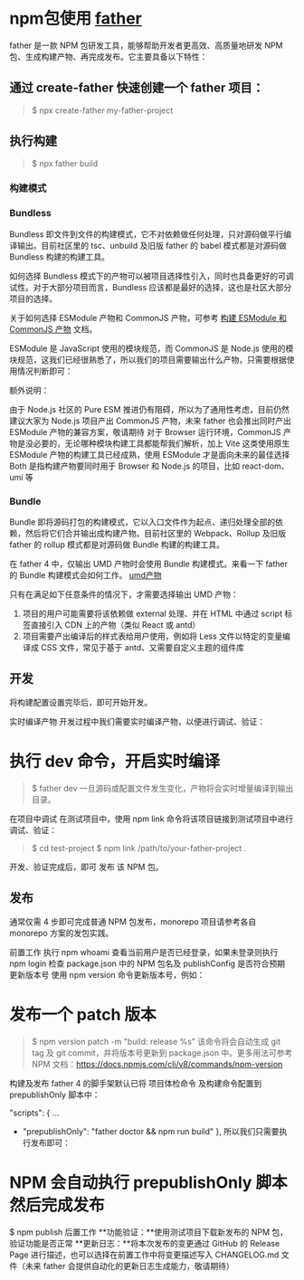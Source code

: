 
# npm包使用 [father](https://github.com/umijs/father)

father 是一款 NPM 包研发工具，能够帮助开发者更高效、高质量地研发 NPM 包、生成构建产物、再完成发布。它主要具备以下特性：

## 通过 create-father 快速创建一个 father 项目：

> $ npx create-father my-father-project

## 执行构建

>$ npx father build

### 构建模式


### Bundless

Bundless 即文件到文件的构建模式，它不对依赖做任何处理，只对源码做平行编译输出。目前社区里的 tsc、unbuild 及旧版 father 的 babel 模式都是对源码做 Bundless 构建的构建工具。

如何选择
Bundless 模式下的产物可以被项目选择性引入，同时也具备更好的可调试性。对于大部分项目而言，Bundless 应该都是最好的选择，这也是社区大部分项目的选择。

关于如何选择 ESModule 产物和 CommonJS 产物，可参考 [构建 ESModule 和 CommonJS 产物](https://github.com/umijs/father/blob/master/docs/guide/esm-cjs.md#%E5%A6%82%E4%BD%95%E9%80%89%E6%8B%A9) 文档。

ESModule 是 JavaScript 使用的模块规范，而 CommonJS 是 Node.js 使用的模块规范，这我们已经很熟悉了，所以我们的项目需要输出什么产物，只需要根据使用情况判断即可：

额外说明：

由于 Node.js 社区的 Pure ESM 推进仍有阻碍，所以为了通用性考虑，目前仍然建议大家为 Node.js 项目产出 CommonJS 产物，未来 father 也会推出同时产出 ESModule 产物的兼容方案，敬请期待
对于 Browser 运行环境，CommonJS 产物是没必要的，无论哪种模块构建工具都能帮我们解析，加上 Vite 这类使用原生 ESModule 产物的构建工具已经成熟，使用 ESModule 才是面向未来的最佳选择
Both 是指构建产物要同时用于 Browser 和 Node.js 的项目，比如 react-dom、umi 等

### Bundle
Bundle 即将源码打包的构建模式，它以入口文件作为起点、递归处理全部的依赖，然后将它们合并输出成构建产物。目前社区里的 Webpack、Rollup 及旧版 father 的 rollup 模式都是对源码做 Bundle 构建的构建工具。

在 father 4 中，仅输出 UMD 产物时会使用 Bundle 构建模式。来看一下 father 的 Bundle 构建模式会如何工作。
 [umd产物](https://github.com/umijs/father/blob/master/docs/guide/umd.md#%E5%A6%82%E4%BD%95%E9%80%89%E6%8B%A9)

只有在满足如下任意条件的情况下，才需要选择输出 UMD 产物：
1. 项目的用户可能需要将该依赖做 external 处理、并在 HTML 中通过 script 标签直接引入 CDN 上的产物（类似 React 或 antd）
2. 项目需要产出编译后的样式表给用户使用，例如将 Less 文件以特定的变量编译成 CSS 文件，常见于基于 antd、又需要自定义主题的组件库


## 开发
将构建配置设置完毕后，即可开始开发。

实时编译产物
开发过程中我们需要实时编译产物，以便进行调试、验证：

# 执行 dev 命令，开启实时编译
> $ father dev
一旦源码或配置文件发生变化，产物将会实时增量编译到输出目录。

在项目中调试
在测试项目中，使用 npm link 命令将该项目链接到测试项目中进行调试、验证：

> $ cd test-project
> $ npm link /path/to/your-father-project .

开发、验证完成后，即可 发布 该 NPM 包。


## 发布

通常仅需 4 步即可完成普通 NPM 包发布，monorepo 项目请参考各自 monorepo 方案的发包实践。

前置工作
执行 npm whoami 查看当前用户是否已经登录，如果未登录则执行 npm login
检查 package.json 中的 NPM 包名及 publishConfig 是否符合预期
更新版本号
使用 npm version 命令更新版本号，例如：

# 发布一个 patch 版本

> $ npm version patch -m "build: release %s"
该命令将会自动生成 git tag 及 git commit，并将版本号更新到 package.json 中。更多用法可参考 NPM 文档：https://docs.npmjs.com/cli/v8/commands/npm-version

构建及发布
father 4 的脚手架默认已将 项目体检命令 及构建命令配置到 prepublishOnly 脚本中：

  "scripts": {
    ...
+   "prepublishOnly": "father doctor && npm run build"
  },
所以我们只需要执行发布即可：

# NPM 会自动执行 prepublishOnly 脚本然后完成发布
$ npm publish
后置工作
**功能验证：**使用测试项目下载新发布的 NPM 包，验证功能是否正常
**更新日志：**将本次发布的变更通过 GitHub 的 Release Page 进行描述，也可以选择在前置工作中将变更描述写入 CHANGELOG.md 文件（未来 father 会提供自动化的更新日志生成能力，敬请期待）